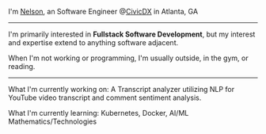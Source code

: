 I'm [Nelson](https://nelsonrodriguez.me/), an Software Engineer @[CivicDX](https://www.civicdx.com/) in Atlanta, GA

--- 

I'm primarily interested in **Fullstack Software Development**, but my interest and expertise extend to anything software adjacent. 

When I'm not working or programming, I'm usually outside, in the gym, or reading. 

---

What I'm currently working on: A Transcript analyzer utilizing NLP for YouTube video transcript and comment sentiment analysis.

What I'm currently learning: Kubernetes, Docker, AI/ML Mathematics/Technologies

